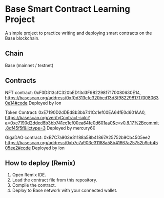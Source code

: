 # Base Smart Contract Learning Project

A simple project to practice writing and deploying smart contracts on the Base blockchain.

## Chain
Base (mainnet / testnet)

## Contracts
NFT contract: 0xF0D313cfC320bED13d3F98229817170080630E14, https://basescan.org/address/0xf0d313cfc320bed13d3f98229817170080630e14#code
Deployed by lon

Token Contract: 0xE7190D2dDEd8b3bb741Cc1ef00EA64fE0d601AA0, 
https://basescan.org/verifyContract-solc?a=0xe7190d2dded8b3bb741cc1ef00ea64fe0d601aa0&c=v0.8.17%2Bcommit.8df45f5f&lictype=3
Deployed by mercury60

GigaDAO contract: 0xB7C7a903e31188a58b41867A25752b9Cb4505ee2
https://basescan.org/address/0xb7c7a903e31188a58b41867a25752b9cb4505ee2#code
Deployed by lon

## How to deploy (Remix)
1. Open Remix IDE.
2. Load the contract file from this repository.
3. Compile the contract.
4. Deploy to Base network with your connected wallet.

